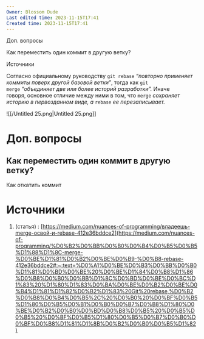 ```yaml
---
Owner: Blossom Dude
Last edited time: 2023-11-15T17:41
Created time: 2023-11-15T17:41
---
```

Доп. вопросы

Как переместить один коммит в другую ветку?

Источники

Согласно официальному руководству `git rebase` _“повторно применяет коммиты поверх другой базовой ветки”_, тогда как `git merge` _“объединяет две или более историй разработки”._ Иначе говоря, основное отличие между ними в том, что `merge` _сохраняет историю в первозданном виде, а_ `rebase` _ее перезаписывает._

![[/Untitled 25.png|Untitled 25.png]]

# Доп. вопросы

## Как переместить один коммит в другую ветку?

Как откатить коммит

# Источники

1. (статья) : [https://medium.com/nuances-of-programming/владеешь-merge-освой-и-rebase-412e36bddce2](https://medium.com/nuances-of-programming/%D0%B2%D0%BB%D0%B0%D0%B4%D0%B5%D0%B5%D1%88%D1%8C-merge-%D0%BE%D1%81%D0%B2%D0%BE%D0%B9-%D0%B8-rebase-412e36bddce2#:~:text=%D0%A1%D0%BE%D0%B3%D0%BB%D0%B0%D1%81%D0%BD%D0%BE%20%D0%BE%D1%84%D0%B8%D1%86%D0%B8%D0%B0%D0%BB%D1%8C%D0%BD%D0%BE%D0%BC%D1%83%20%D1%80%D1%83%D0%BA%D0%BE%D0%B2%D0%BE%D0%B4%D1%81%D1%82%D0%B2%D1%83%20Git%20rebase,%D0%B2%D0%B8%D0%B4%D0%B5%2C%20%D0%B0%20%D0%BF%D0%B5%D1%80%D0%B5%D0%B1%D0%B0%D0%B7%D0%B8%D1%80%D0%BE%D0%B2%D0%B0%D0%BD%D0%B8%D0%B5%20%D0%B5%D0%B5%20%D0%BF%D0%B5%D1%80%D0%B5%D0%B7%D0%B0%D0%BF%D0%B8%D1%81%D1%8B%D0%B2%D0%B0%D0%B5%D1%82)